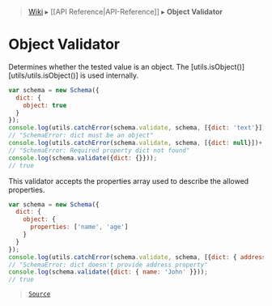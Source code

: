 > [Wiki](Home) ▸ [[API Reference|API-Reference]] ▸ **Object Validator**

# Object Validator

Determines whether the tested value is an object.
The [utils.isObject()][utils/utils.isObject()] is used internally.
```javascript
var schema = new Schema({
  dict: {
    object: true
  }
});
console.log(utils.catchError(schema.validate, schema, [{dict: 'text'}])+'');
// "SchemaError: dict must be an object"
console.log(utils.catchError(schema.validate, schema, [{dict: null}])+'');
// "SchemaError: Required property dict not found"
console.log(schema.validate({dict: {}}));
// true
```
This validator accepts the properties array used to describe the allowed properties.
```javascript
var schema = new Schema({
  dict: {
    object: {
      properties: ['name', 'age']
    }
  }
});
console.log(utils.catchError(schema.validate, schema, [{dict: { address: 'abc' }}])+'');
// "SchemaError: dict doesn't provide address property"
console.log(schema.validate({dict: { name: 'John' }}));
// true
```

> [`Source`](/Neft-io/neft/blob/11ce61113abf36cfee4cca0e72112ab5bff468a7/src/schema/validators/object.litcoffee#object-validator)

